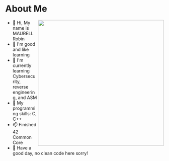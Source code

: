 # About Me
<img align='right' src="https://github-readme-stats.vercel.app/api?username=nargin" width=400>

- 👋 Hi, My name is MAURELL Robin
- 👀 I'm good and like learning 
- 🌱 I'm currently learning Cybersecurity, reverse engineering, and ASM
- 💞️ My programming skills: C, C++
- 📫 Finished 42 Common Core
- 👋 Have a good day, no clean code here sorry!
